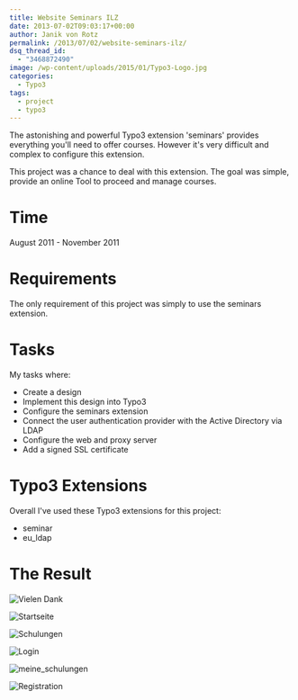 ```yaml
---
title: Website Seminars ILZ
date: 2013-07-02T09:03:17+00:00
author: Janik von Rotz
permalink: /2013/07/02/website-seminars-ilz/
dsq_thread_id:
  - "3468872490"
image: /wp-content/uploads/2015/01/Typo3-Logo.jpg
categories:
  - Typo3
tags:
  - project
  - typo3
---
```

The astonishing and powerful Typo3 extension 'seminars' provides everything you'll need to offer courses. However it's very difficult and complex to configure this extension.

This project was a chance to deal with this extension. The goal was simple, provide an online Tool to proceed and manage courses.
<!--more-->
# Time

August 2011 - November 2011

# Requirements

The only requirement of this project was simply to use the seminars extension.

# Tasks

My tasks where:

* Create a design
* Implement this design into Typo3
* Configure the seminars extension
* Connect the user authentication provider with the Active Directory via LDAP
* Configure the web and proxy server
* Add a signed SSL certificate


# Typo3 Extensions

Overall I've used these Typo3 extensions for this project:

* seminar
* eu_ldap

# The Result

![Vielen Dank](/wp-content/uploads/2013/07/Vielen-Dank.jpg)

![Startseite](/wp-content/uploads/2013/07/Startseite2.jpg)

![Schulungen](/wp-content/uploads/2013/07/Schulungen.jpg)

![Login](/wp-content/uploads/2013/07/Login.jpg)

![meine_schulungen](/wp-content/uploads/2013/07/meine_schulungen.jpg)

![Registration](/wp-content/uploads/2013/07/Registration.jpg)